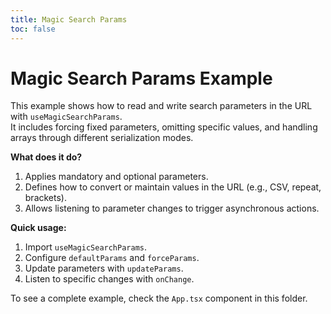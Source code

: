 ```yaml
---
title: Magic Search Params
toc: false
---
```


# Magic Search Params Example

This example shows how to read and write search parameters in the URL with `useMagicSearchParams`.  
It includes forcing fixed parameters, omitting specific values, and handling arrays through different serialization modes.

**What does it do?**
1. Applies mandatory and optional parameters.
2. Defines how to convert or maintain values in the URL (e.g., CSV, repeat, brackets).
3. Allows listening to parameter changes to trigger asynchronous actions.

**Quick usage:**
1. Import `useMagicSearchParams`.
2. Configure `defaultParams` and `forceParams`.
3. Update parameters with `updateParams`.
4. Listen to specific changes with `onChange`.

To see a complete example, check the `App.tsx` component in this folder.
